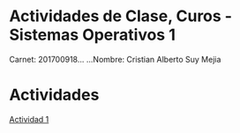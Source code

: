 # Actividades de Clase, Curos - Sistemas Operativos 1
Carnet: 201700918...
...Nombre: Cristian Alberto Suy Mejia

# Actividades
[Actividad 1](https://github.com/CristianMejia2198/so1_actividades_201700918/tree/main/actividad1)
